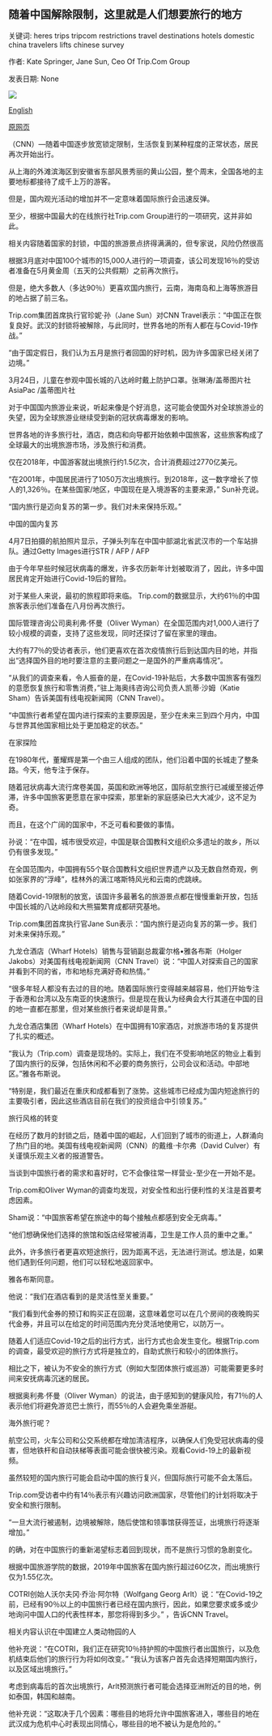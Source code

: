 ## 随着中国解除限制，这里就是人们想要旅行的地方

关键词: heres trips tripcom restrictions travel destinations hotels domestic china travelers lifts chinese survey

作者: Kate Springer, Jane Sun, Ceo Of Trip.Com Group

发表日期: None

![](https://cdn.cnn.com/cnnnext/dam/assets/200408133521-beijing-great-wall-badaling-children-super-tease.jpg)

[English](As%20China%20lifts%20restrictions%2C%20here%27s%20where%20its%20people%20want%20to%20travel.md)

[原网页](https://edition.cnn.com/travel/article/china-travel-recovery-domestic/index.html)

（CNN）—随着中国逐步放宽锁定限制，生活恢复到某种程度的正常状态，居民再次开始出行。

从上海的外滩滨海区到安徽省东部风景秀丽的黄山公园，整个周末，全国各地的主要地标都接待了成千上万的游客。

但是，国内观光活动的增加并不一定意味着国际旅行会迅速反弹。

至少，根据中国最大的在线旅行社Trip.com Group进行的一项研究，这并非如此。

相关内容随着国家的封锁，中国的旅游景点挤得满满的，但专家说，风险仍然很高

根据3月底对中国100个城市的15,000人进行的一项调查，该公司发现16％的受访者准备在5月黄金周（五天的公共假期）之前再次旅行。

但是，绝大多数人（多达90％）更喜欢国内旅行，云南，海南岛和上海等旅游目的地占据了前三名。

Trip.com集团首席执行官珍妮·孙（Jane Sun）对CNN Travel表示：“中国正在恢复良好。武汉的封锁将被解除，与此同时，世界各地的所有人都在与Covid-19作战。”

“由于国定假日，我们认为五月是旅行者回国的好时机，因为许多国家已经关闭了边境。”

3月24日，儿童在参观中国长城的八达岭时戴上防护口罩。张琳涛/盖蒂图片社AsiaPac /盖蒂图片社

对于中国国内旅游业来说，听起来像是个好消息，这可能会使国外对全球旅游业的失望，因为全球旅游业继续受到新的冠状病毒爆发的影响。

世界各地的许多旅行社，酒店，商店和向导都开始依赖中国旅客，这些旅客构成了全球最大的出境旅游市场，涉及旅行和消费。

仅在2018年，中国游客就出境旅行约1.5亿次，合计消费超过2770亿美元。

“在2001年，中国居民进行了1050万次出境旅行。到2018年，这一数字增长了惊人的1,326％。在某些国家/地区，中国现在是入境游客的主要来源，” Sun补充说。

“国内旅行是迈向复苏的第一步。我们对未来保持乐观。”

中国的国内复苏

4月7日拍摄的航拍照片显示，子弹头列车在中国中部湖北省武汉市的一个车站排队。通过Getty Images进行STR / AFP / AFP

由于今年早些时候冠状病毒的爆发，许多农历新年计划被取消了，因此，许多中国居民肯定开始进行Covid-19后的冒险。

对于某些人来说，最初的旅程即将来临。 Trip.com的数据显示，大约61％的中国旅客表示他们准备在八月份再次旅行。

国际管理咨询公司奥利弗·怀曼（Oliver Wyman）在全国范围内对1,000人进行了较小规模的调查，支持了这些发现，同时还探讨了留在家里的理由。

大约有77％的受访者表示，他们更喜欢在首次疫情旅行后到达国内目的地，并指出“选择国外目的地时要注意的主要问题之一是国外的严重病毒情况”。

“从我们的调查来看，令人振奋的是，在Covid-19补贴后，大多数中国旅客有强烈的意愿恢复旅行和零售消费，”驻上海奥纬咨询公司负责人凯蒂·沙姆（Katie Sham）告诉美国有线电视新闻网（CNN Travel）。

“中国旅行者希望在国内进行探索的主要原因是，至少在未来三到四个月内，中国与世界其他国家相比处于更加稳定的状态。”

在家探险

在1980年代，董耀辉是第一个由三人组成的团队，他们沿着中国的长城走了整条路。今天，他专注于保存。

随着冠状病毒大流行席卷美国，英国和欧洲等地区，国际航空旅行已减缓至接近停滞，许多中国旅客更愿意在家中探索，那里新的家庭感染已大大减少，这不足为奇。

而且，在这个广阔的国家中，不乏可看和要做的事情。

孙说：“在中国，城市很受欢迎，中国是联合国教科文组织众多遗址的故乡，所以仍有很多发现。”

在全国范围内，中国拥有55个联合国教科文组织世界遗产以及无数自然奇观，例如张家界的“浮峰”，桂林外的漓江喀斯特风光和云南的虎跳峡。

随着Covid-19限制的放宽，该国许多最著名的旅游景点都在慢慢重新开放，包括中国长城的八达岭段和大熊猫繁育成都研究基地。

Trip.com集团首席执行官Jane Sun表示：“国内旅行是迈向复苏的第一步。我们对未来保持乐观。”

九龙仓酒店（Wharf Hotels）销售与营销副总裁霍尔格•雅各布斯（Holger Jakobs）对美国有线电视新闻网（CNN Travel）说：“中国人对探索自己的国家并看到不同的省，市和地标充满好奇和热情。”

“很多年轻人都没有去过的目的地。随着国际旅行变得越来越容易，他们开始专注于香港和台湾以及东南亚的快速旅行。但是现在我认为经典会大行其道在中国的目的地一直都在那里，但对某些旅行者来说却是背景。”

九龙仓酒店集团（Wharf Hotels）在中国拥有10家酒店，对旅游市场的复苏提供了扎实的概述。

“我认为（Trip.com）调查是现场的。实际上，我们在不受影响地区的物业上看到了国内旅行的反弹，包括休闲和不必要的商务旅行，公司会议和活动。中部地区。”雅各布斯说。

“特别是，我们最近在重庆和成都看到了涨势。这些城市已经成为国内短途旅行的主要吸引者，因此这些酒店目前在我们的投资组合中引领复苏。”

旅行风格的转变

在经历了数月的封锁之后，随着中国的崛起，人们回到了城市的街道上，人群涌向了热门目的地。美国有线电视新闻网（CNN）的戴维·卡尔弗（David Culver）有关谨慎乐观主义者的报道警告。

当谈到中国旅行者的需求和喜好时，它不会像往常一样营业-至少在一开始不是。

Trip.com和Oliver Wyman的调查均发现，对安全性和出行便利性的关注是首要考虑因素。

Sham说：“中国旅客希望在旅途中的每个接触点都感到安全无病毒。”

“他们想确保他们选择的旅馆和饭店经常被消毒，卫生是工作人员的重中之重。”

此外，许多旅行者更喜欢短途旅行，因为距离不远，无法进行测试。想法是，如果他们遇到任何问题，他们可以轻松地返回家中。

雅各布斯同意。

他说：“我们在酒店看到的是灵活性至关重要。”

“我们看到代金券的预订和购买正在回潮，这意味着您可以在几个房间的夜晚购买代金券，并且可以在给定的时间范围内充分灵活地使用它，以防万一。

随着人们适应Covid-19之后的出行方式，出行方式也会发生变化。根据Trip.com的调查，最受欢迎的旅行方式将是独立的，自助式旅行和较小的团体旅行。

相比之下，被认为不安全的旅行方式（例如大型团体旅行或巡游）可能需要更多时间来安抚病毒沉迷的居民。

根据奥利弗·怀曼（Oliver Wyman）的说法，由于感知到的健康风险，有71％的人表示他们将避免游览巴士旅行，而55％的人会避免乘坐游艇。

海外旅行呢？

航空公司，火车公司和公交系统都在增加清洁程序，以确保人们免受冠状病毒的侵害，但地铁杆和自动扶梯等表面可能会很快被污染。观看Covid-19上的最新视频。

虽然较短的国内旅行可能会启动中国的旅行复兴，但国际旅行可能不会太落后。

Trip.com受访者中约有14％表示有兴趣访问欧洲国家，尽管他们的计划将取决于安全和旅行限制。

“一旦大流行被遏制，边境被解除，随后使馆和领事馆获得签证，出境旅行将逐渐增加。”

的确，对在中国旅行的重新渴望标志着回到现状，而不是旅行习惯的急剧变化。

根据中国旅游学院的数据，2019年中国旅客在国内旅行超过60亿次，而出境旅行仅为1.55亿次。

COTRI创始人沃尔夫冈·乔治·阿尔特（Wolfgang Georg Arlt）说：“在Covid-19之前，已经有90％以上的中国旅行者已经在国内旅行，因此，如果您要求或多或少地询问中国人口的代表性样本，那您将得到多少。” ，告诉CNN Travel。

相关内容认识在中国建立人类动物园的人

他补充说：“在COTRI，我们正在研究10％持护照的中国旅行者出国旅行，以及危机结束后他们的旅行行为将如何改变。” “我认为该客户首先会选择短期国内旅行，以及区域出境旅行。”

考虑到病毒后的首次出境旅行，Arlt预测旅行者可能会选择亚洲附近的目的地，例如泰国，韩国和越南。

他补充说：“这取决于几个因素：哪些目的地将允许中国旅客进入，哪些目的地在武汉成为危机中心时表现出同情心，哪些目的地不被认为是危险的。”